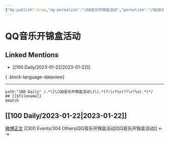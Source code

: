 ```yaml
---
{"dg-publish":true,"dg-permalink":"/QQ音乐开锦盒活动","permalink":"/QQ音乐开锦盒活动/","created":"2023-01-30T11:02:33.000+08:00","updated":"2023-08-24T19:24:36.587+08:00"}
---
```


# QQ音乐开锦盒活动

## Linked Mentions
- [[100 Daily/2023-01-22\|2023-01-22]]

{ .block-language-dataview}

---

```expander
path:"100 Daily" /.*\[\[QQ音乐开锦盒活动\]\].*(?:\r?\n(?!\r?\n).*)*/
## [[$filename]]
$match
```
## [[100 Daily/2023-01-22\|2023-01-22]]
[微博正文](https://m.weibo.cn/6466290670/4860780413455945) [[300 Events/304 Others/QQ音乐开锦盒活动\|QQ音乐开锦盒活动]]
<-->